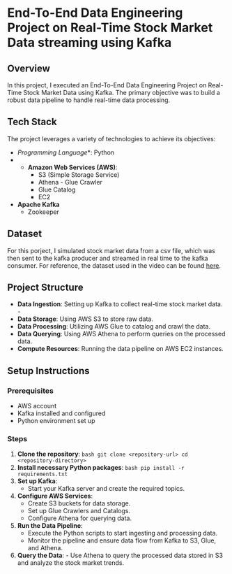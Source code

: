# End-To-End Data Engineering Project on Real-Time Stock Market Data streaming using Kafka

## Overview
In this project, I executed an End-To-End Data Engineering Project on Real-Time Stock Market Data using Kafka. The primary objective was to build a robust data pipeline to handle real-time data processing.

## Tech Stack
The project leverages a variety of technologies to achieve its objectives:

- *Programming Language**: Python
- - **Amazon Web Services (AWS)**:
     - S3 (Simple Storage Service)
    - Athena - Glue Crawler
    - Glue Catalog
    - EC2
- **Apache Kafka**
  - Zookeeper

## Dataset 
For this porject, I simulated stock market data from a csv file, which was then sent to the kafka producer and streamed in real time to the kafka consumer.
For reference, the dataset used in the video can be found [here](indexProcessed.csv). 

## Project Structure 
- **Data Ingestion**: Setting up Kafka to collect real-time stock market data. -
- **Data Storage**: Using AWS S3 to store raw data.
- **Data Processing**: Utilizing AWS Glue to catalog and crawl the data.
- **Data Querying**: Using AWS Athena to perform queries on the processed data.
- **Compute Resources**: Running the data pipeline on AWS EC2 instances.

## Setup Instructions 
### Prerequisites 
- AWS account
- Kafka installed and configured
- Python environment set up

### Steps
1. **Clone the repository**:
     ```bash git clone <repository-url> cd <repository-directory> ```
2. **Install necessary Python packages**:
     ```bash pip install -r requirements.txt ```
3. **Set up Kafka**:
     - Start your Kafka server and create the required topics.
4. **Configure AWS Services**:
     - Create S3 buckets for data storage.
     - Set up Glue Crawlers and Catalogs.
     - Configure Athena for querying data.
5. **Run the Data Pipeline**:
     - Execute the Python scripts to start ingesting and processing data.
     - Monitor the pipeline and ensure data flow from Kafka to S3, Glue, and Athena.
6. **Query the Data**: - Use Athena to query the processed data stored in S3 and analyze the stock market trends.

